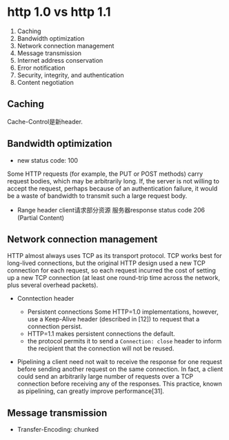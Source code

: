 
# http 1.0 vs http 1.1

1. Caching
2. Bandwidth optimization
3. Network connection management
4. Message transmission
5. Internet address conservation
6. Error notification
7. Security, integrity, and authentication
8. Content negotiation

## Caching
Cache-Control是新header.

## Bandwidth optimization
- new status code: 100

Some HTTP requests (for example, the PUT or
POST methods) carry request bodies, which may be arbitrarily long. 
If, the server is not willing to accept the request, perhaps because of an authentication
failure, it would be a waste of bandwidth to transmit such a large request body.

- Range header
client请求部分资源
服务器response status code 206 (Partial Content)

## Network connection management
HTTP almost always uses TCP as its transport
protocol. TCP works best for long-lived connections,
but the original HTTP design used a new TCP connection for each request, so each request incurred the
cost of setting up a new TCP connection (at least
one round-trip time across the network, plus several
overhead packets).

- Conntection header
    - Persistent connections
    Some HTTP=1.0 implementations, however, use a Keep-Alive header (described in [12]) to request that a connection persist.
    - HTTP=1.1 makes persistent connections the default.
    - the protocol permits it to send a `Connection: close` header to inform the recipient that the connection will not be reused.

- Pipelining
a client need not wait to receive the response for one request before sending another request on the same connection. In
fact, a client could send an arbitrarily large number of requests over a TCP connection before receiving any of the responses. This practice, known as pipelining, can greatly improve performance[31].

## Message transmission
- Transfer-Encoding: chunked



